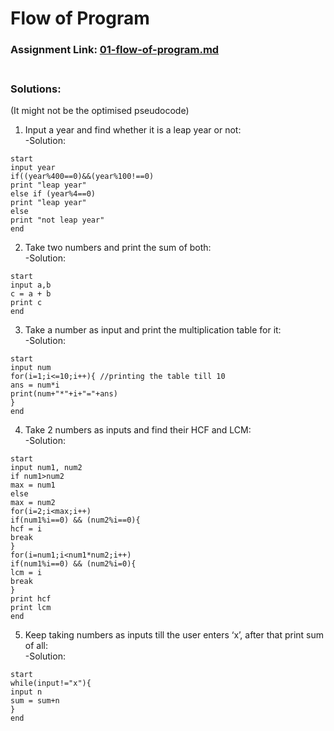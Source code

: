 # Flow of Program

### Assignment Link: [01-flow-of-program.md](https://github.com/kunal-kushwaha/DSA-Bootcamp-Java/blob/main/assignments/01-flow-of-program.md)<br><br>

### Solutions:
(It might not be the optimised pseudocode)<br>
1. Input a year and find whether it is a leap year or not:<br>
  -Solution:<br>
  ```
  start
  input year
  if((year%400==0)&&(year%100!==0)
  print "leap year"
  else if (year%4==0)
  print "leap year"
  else
  print "not leap year"
  end
  ```
2. Take two numbers and print the sum of both:<br>
  -Solution:<br>
  ```
  start
  input a,b
  c = a + b
  print c
  end
  ```
3. Take a number as input and print the multiplication table for it:<br>
  -Solution:<br>
  ```
  start
  input num
  for(i=1;i<=10;i++){ //printing the table till 10
  ans = num*i
  print(num+"*"+i+"="+ans)
  }
  end
  ```
4. Take 2 numbers as inputs and find their HCF and LCM:<br>
  -Solution:<br>
  ```
  start
  input num1, num2
  if num1>num2
  max = num1
  else
  max = num2
  for(i=2;i<max;i++)
  if(num1%i==0) && (num2%i==0){
  hcf = i
  break
  }
  for(i=num1;i<num1*num2;i++)
  if(num1%i==0) && (num2%i=0){
  lcm = i
  break
  }
  print hcf
  print lcm
  end
  ```
5. Keep taking numbers as inputs till the user enters ‘x’, after that print sum of all:<br>
  -Solution:<br>
  ```
  start
  while(input!="x"){
  input n
  sum = sum+n
  }
  end
  ```
